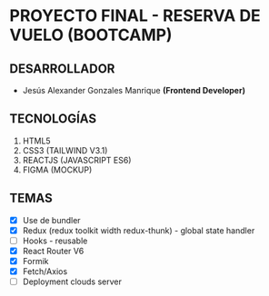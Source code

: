 # PROYECTO FINAL - RESERVA DE VUELO (BOOTCAMP)

## DESARROLLADOR

- Jesús Alexander Gonzales Manrique **(Frontend Developer)**

## TECNOLOGÍAS

1. HTML5
2. CSS3 (TAILWIND V3.1)
3. REACTJS (JAVASCRIPT ES6)
4. FIGMA (MOCKUP)

## TEMAS

- [x] Use de bundler
- [x] Redux (redux toolkit width redux-thunk) - global state handler
- [ ] Hooks - reusable
- [x] React Router V6
- [x] Formik
- [x] Fetch/Axios
- [ ] Deployment clouds server
